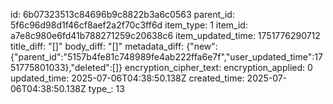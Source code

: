 id: 6b07323513c84696b9c8822b3a6c0563
parent_id: 5f6c96d98d1f46cf8aef2a2f70c3ff6d
item_type: 1
item_id: a7e8c980e6fd41b788271259c20638c6
item_updated_time: 1751776290712
title_diff: "[]"
body_diff: "[]"
metadata_diff: {"new":{"parent_id":"5157b4fe81c748989fe4ab222ffa6e7f","user_updated_time":1751775801033},"deleted":[]}
encryption_cipher_text: 
encryption_applied: 0
updated_time: 2025-07-06T04:38:50.138Z
created_time: 2025-07-06T04:38:50.138Z
type_: 13